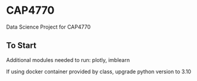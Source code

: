 # CAP4770
Data Science Project for CAP4770
## To Start
Additional modules needed to run: plotly, imblearn

If using docker container provided by class, upgrade python version to 3.10